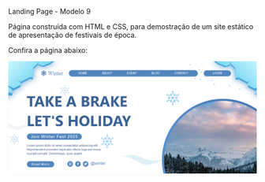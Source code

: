 Landing Page - Modelo 9

Página construída com HTML e CSS, para demostração de um site estático de apresentação de festivais de época.

Confira a página abaixo:

![](../landing-page9/img/landing-page9.png)

